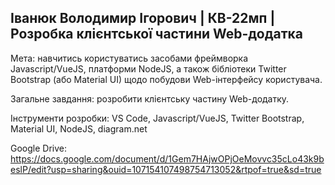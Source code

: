 ## Іванюк Володимир Ігорович | КВ-22мп | Розробка клієнтської частини Web-додатка 
Мета: навчитись користуватись засобами фреймворка Javascript/VueJS, платформи NodeJS, а також бібліотеки Twitter Bootstrap (або Material UI) щодо побудови Web-інтерфейсу користувача.

Загальне завдання: розробити клієнтську частину Web-додатку.

Інструменти розробки: VS Code, Javascript/VueJS, Twitter Bootstrap, Material UI, NodeJS, diagram.net

Google Drive: https://docs.google.com/document/d/1Gem7HAjwOPjOeMovvc35cLo43k9beslP/edit?usp=sharing&ouid=107154107498754713052&rtpof=true&sd=true
